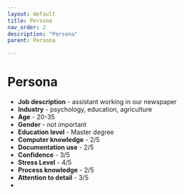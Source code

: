 ```yaml
---
layout: default
title: Persona
nav_order: 2
description: "Persona"
parent: Persona

---  
```


<!-- Example of paragraph of text -->
# Persona  

* **Job description** - assistant working in our newspaper
* **Industry** - psychology, education, agriculture  
* **Age** - 20-35  
* **Gender** - not important  
* **Education level** - Master degree
* **Computer knowledge** - 2/5  
* **Documentation use** - 2/5
* **Confidence** - 3/5
* **Stress Level** - 4/5
* **Process knowledge** - 2/5
* **Attention to detail** - 3/5  
* 